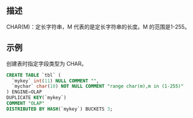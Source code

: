 ## 描述
CHAR(M)：定长字符串，M 代表的是定长字符串的长度。M 的范围是1-255。

## 示例
创建表时指定字段类型为 CHAR。
```sql
CREATE TABLE `tbl` (
  `mykey` int(11) NULL COMMENT "",
  `mychar` char(10) NOT NULL COMMENT "range char(m),m in (1-255)"
) ENGINE=OLAP
DUPLICATE KEY(`mykey`)
COMMENT "OLAP"
DISTRIBUTED BY HASH(`mykey`) BUCKETS 3;
```
